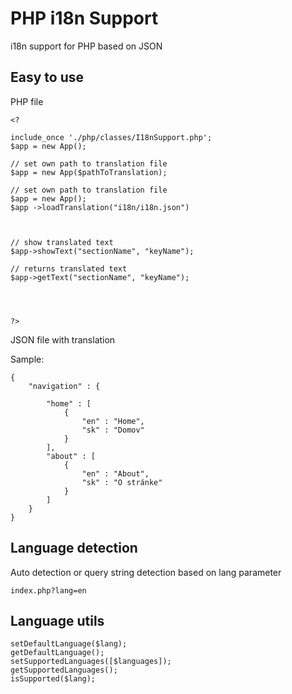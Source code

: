 # PHP i18n Support
i18n support for PHP based on JSON

## Easy to use

PHP file
```
<?

include_once './php/classes/I18nSupport.php';
$app = new App();

// set own path to translation file
$app = new App($pathToTranslation);

// set own path to translation file
$app = new App();
$app ->loadTranslation("i18n/i18n.json")



// show translated text
$app->showText("sectionName", "keyName");

// returns translated text
$app->getText("sectionName", "keyName");




?>
```
JSON file with translation

Sample:
```
{
    "navigation" : {

        "home" : [
            {
                "en" : "Home",
                "sk" : "Domov"
            }
        ],
        "about" : [
            {
                "en" : "About",
                "sk" : "O stránke"
            }
        ]
    }
}
``` 

## Language detection

Auto detection or query string detection based on lang parameter
```
index.php?lang=en
```

## Language utils

```
setDefaultLanguage($lang);
getDefaultLanguage();
setSupportedLanguages([$languages]);
getSupportedLanguages();
isSupported($lang);
```